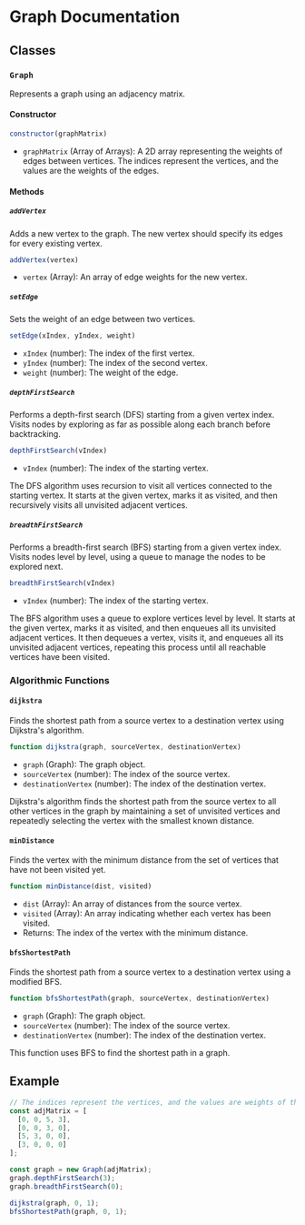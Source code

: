 # Graph Documentation

## Classes

### `Graph`
Represents a graph using an adjacency matrix.

#### Constructor
```javascript
constructor(graphMatrix)
```

- `graphMatrix` (Array of Arrays): A 2D array representing the weights of edges between vertices. The indices represent the vertices, and the values are the weights of the edges.

#### Methods

##### `addVertex`
Adds a new vertex to the graph. The new vertex should specify its edges for every existing vertex.

```javascript
addVertex(vertex)
```

- `vertex` (Array): An array of edge weights for the new vertex.

##### `setEdge`
Sets the weight of an edge between two vertices.

```javascript
setEdge(xIndex, yIndex, weight)
```

- `xIndex` (number): The index of the first vertex.
- `yIndex` (number): The index of the second vertex.
- `weight` (number): The weight of the edge.

##### `depthFirstSearch`
Performs a depth-first search (DFS) starting from a given vertex index. Visits nodes by exploring as far as possible along each branch before backtracking.

```javascript
depthFirstSearch(vIndex)
```

- `vIndex` (number): The index of the starting vertex.

The DFS algorithm uses recursion to visit all vertices connected to the starting vertex. It starts at the given vertex, marks it as visited, and then recursively visits all unvisited adjacent vertices.

##### `breadthFirstSearch`
Performs a breadth-first search (BFS) starting from a given vertex index. Visits nodes level by level, using a queue to manage the nodes to be explored next.

```javascript
breadthFirstSearch(vIndex)
```

- `vIndex` (number): The index of the starting vertex.

The BFS algorithm uses a queue to explore vertices level by level. It starts at the given vertex, marks it as visited, and then enqueues all its unvisited adjacent vertices. It then dequeues a vertex, visits it, and enqueues all its unvisited adjacent vertices, repeating this process until all reachable vertices have been visited.

### Algorithmic Functions

#### `dijkstra`
Finds the shortest path from a source vertex to a destination vertex using Dijkstra's algorithm.

```javascript
function dijkstra(graph, sourceVertex, destinationVertex)
```

- `graph` (Graph): The graph object.
- `sourceVertex` (number): The index of the source vertex.
- `destinationVertex` (number): The index of the destination vertex.

Dijkstra's algorithm finds the shortest path from the source vertex to all other vertices in the graph by maintaining a set of unvisited vertices and repeatedly selecting the vertex with the smallest known distance.

#### `minDistance`
Finds the vertex with the minimum distance from the set of vertices that have not been visited yet.

```javascript
function minDistance(dist, visited)
```

- `dist` (Array): An array of distances from the source vertex.
- `visited` (Array): An array indicating whether each vertex has been visited.
- Returns: The index of the vertex with the minimum distance.

#### `bfsShortestPath`
Finds the shortest path from a source vertex to a destination vertex using a modified BFS.

```javascript
function bfsShortestPath(graph, sourceVertex, destinationVertex)
```

- `graph` (Graph): The graph object.
- `sourceVertex` (number): The index of the source vertex.
- `destinationVertex` (number): The index of the destination vertex.

This function uses BFS to find the shortest path in a graph.

## Example

```javascript
// The indices represent the vertices, and the values are weights of the edges
const adjMatrix = [
  [0, 0, 5, 3],
  [0, 0, 3, 0],
  [5, 3, 0, 0],
  [3, 0, 0, 0]
];

const graph = new Graph(adjMatrix);
graph.depthFirstSearch(3);
graph.breadthFirstSearch(0); 

dijkstra(graph, 0, 1); 
bfsShortestPath(graph, 0, 1);
```